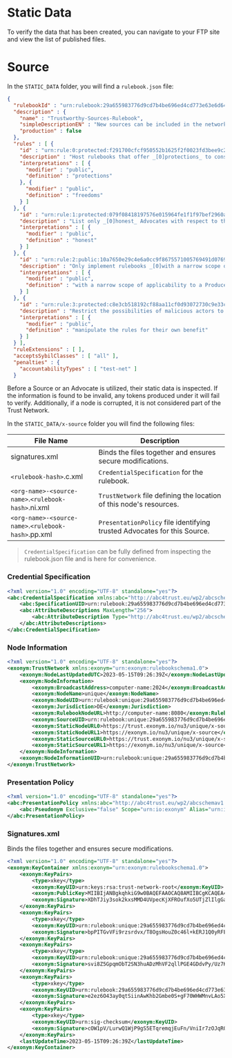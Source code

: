 # Static Data
To verify the data that has been created, you can navigate to your FTP site and view the list of published files.

# Source
In the `STATIC_DATA` folder, you will find a `rulebook.json` file:

```json
{
  "rulebookId" : "urn:rulebook:29a655983776d9cd7b4be696ed4cd773e63e6d640241e05c3a40b5d81f5d1f1c",
  "description" : {
    "name" : "Trustworthy-Sources-Rulebook",
    "simpleDescriptionEN" : "New sources can be included in the network whitelist by following the standards for selecting and evaluating Advocates.",
    "production" : false
  },
  "rules" : [ {
    "id" : "urn:rule:0:protected:f291700cfcf950552b1625f2f0023fd3bee9c2f1d8d64887ac5301575d23845b:b5ad98c66835bb37",
    "description" : "Host rulebooks that offer _[0]protections_ to consumers, without unnecessarily limiting the _[1]freedoms_ of producers.",
    "interpretations" : [ {
      "modifier" : "public",
      "definition" : "protections"
    }, {
      "modifier" : "public",
      "definition" : "freedoms"
    } ]
  }, {
    "id" : "urn:rule:1:protected:079f08418197576e015964fe1f1f97bef2960a3c9bd222ee76de3f0b10ec60b9:b5ad98c66835bb37",
    "description" : "List only _[0]honest_ Advocates with respect to the scope of the rulebook.",
    "interpretations" : [ {
      "modifier" : "public",
      "definition" : "honest"
    } ]
  }, {
    "id" : "urn:rule:2:public:10a7650e29c4e6a0cc9f8675571005769491d076960755b482d555d8ea181be3:b5ad98c66835bb37",
    "description" : "Only implement rulebooks _[0]with a narrow scope of applicability to a Producer's online activities_.",
    "interpretations" : [ {
      "modifier" : "public",
      "definition" : "with a narrow scope of applicability to a Producer's online activities"
    } ]
  }, {
    "id" : "urn:rule:3:protected:c8e3cb518192cf88aa11cf0d93072730c9e33c2713f187e1e2e402d8ad6f51ff:b5ad98c66835bb37",
    "description" : "Restrict the possibilities of malicious actors to _[0]manipulate the rules for their own benefit_ through interpretations.",
    "interpretations" : [ {
      "modifier" : "public",
      "definition" : "manipulate the rules for their own benefit"
    } ]
  } ],
  "ruleExtensions" : [ ],
  "acceptsSybilClasses" : [ "all" ],
  "penalties" : {
    "accountabilityTypes" : [ "test-net" ]
  }
```

Before a Source or an Advocate is utilized, their static data is inspected. If the information is found to be invalid, any tokens produced under it will fail to verify. Additionally, if a node is corrupted, it is not considered part of the Trust Network.

In the `STATIC_DATA/x-source` folder you will find the following files: 

| File Name                                     | Description                                                            |
|-----------------------------------------------|------------------------------------------------------------------------|
| signatures.xml                                | Binds the files together and ensures secure modifications.             |
| `<rulebook-hash>`.c.xml                       | `CredentialSpecification` for the rulebook.                             |
| `<org-name>-<source-name>`.`<rulebook-hash>`.ni.xml | `TrustNetwork` file defining the location of this node's resources.      |
| `<org-name>-<source-name>`.`<rulebook-hash>`.pp.xml | `PresentationPolicy` file identifying trusted Advocates for this Source. |

> `CredentialSpecification` can be fully defined from inspecting the rulebook.json file and is here for convenience.

### Credential Specification
```xml
<?xml version="1.0" encoding="UTF-8" standalone="yes"?>
<abc:CredentialSpecification xmlns:abc="http://abc4trust.eu/wp2/abcschemav1.0" xmlns:xsi="http://www.w3.org/2001/XMLSchema-instance" xmlns:idmx="http://zurich.ibm.com" xmlns:xs="http://www.w3.org/2001/XMLSchema" Version="1.0" KeyBinding="true" Revocable="true">
    <abc:SpecificationUID>urn:rulebook:29a655983776d9cd7b4be696ed4cd773e63e6d640241e05c3a40b5d81f5d1f1c:c</abc:SpecificationUID>
    <abc:AttributeDescriptions MaxLength="256">
        <abc:AttributeDescription Type="http://abc4trust.eu/wp2/abcschemav1.0/revocationhandle" DataType="xs:integer" Encoding="urn:abc4trust:1.0:encoding:integer:unsigned"/>
    </abc:AttributeDescriptions>
</abc:CredentialSpecification>
```

### Node Information
```xml
<?xml version="1.0" encoding="UTF-8" standalone="yes"?>
<exonym:TrustNetwork xmlns:exonym="urn:exonym:rulebookschema1.0">
    <exonym:NodeLastUpdatedUTC>2023-05-15T09:26:39Z</exonym:NodeLastUpdatedUTC>
    <exonym:NodeInformation>
        <exonym:BroadcastAddress>computer-name:2024</exonym:BroadcastAddress>
        <exonym:NodeName>unique</exonym:NodeName>
        <exonym:NodeUID>urn:rulebook:unique:29a655983776d9cd7b4be696ed4cd773e63e6d640241e05c3a40b5d81f5d1f1c</exonym:NodeUID>
        <exonym:Jurisdiction>DE</exonym:Jurisdiction>
        <exonym:RulebookNodeURL>http://computer-name:8080</exonym:RulebookNodeURL>
        <exonym:SourceUID>urn:rulebook:unique:29a655983776d9cd7b4be696ed4cd773e63e6d640241e05c3a40b5d81f5d1f1c</exonym:SourceUID>
        <exonym:StaticNodeURL0>https://trust.exonym.io/nu3/unique/x-source</exonym:StaticNodeURL0>
        <exonym:StaticNodeURL1>https://exonym.io/nu3/unique/x-source</exonym:StaticNodeURL1>
        <exonym:StaticSourceURL0>https://trust.exonym.io/nu3/unique/x-source</exonym:StaticSourceURL0>
        <exonym:StaticSourceURL1>https://exonym.io/nu3/unique/x-source</exonym:StaticSourceURL1>
    </exonym:NodeInformation>
    <exonym:NodeInformationUID>urn:rulebook:unique:29a655983776d9cd7b4be696ed4cd773e63e6d640241e05c3a40b5d81f5d1f1c:ni</exonym:NodeInformationUID>
</exonym:TrustNetwork>
```

### Presentation Policy

```xml
<?xml version="1.0" encoding="UTF-8" standalone="yes"?>
<abc:PresentationPolicy xmlns:abc="http://abc4trust.eu/wp2/abcschemav1.0" xmlns:xsi="http://www.w3.org/2001/XMLSchema-instance" xmlns:idmx="http://zurich.ibm.com" xmlns:xs="http://www.w3.org/2001/XMLSchema" PolicyUID="urn:rulebook:unique:29a655983776d9cd7b4be696ed4cd773e63e6d640241e05c3a40b5d81f5d1f1c:pp">
    <abc:Pseudonym Exclusive="false" Scope="urn:io:exonym" Alias="urn:io:exonym"/>
</abc:PresentationPolicy>
```


### Signatures.xml
Binds the files together and ensures secure modifications.
```xml
<?xml version="1.0" encoding="UTF-8" standalone="yes"?>
<exonym:KeyContainer xmlns:exonym="urn:exonym:rulebookschema1.0">
    <exonym:KeyPairs>
        <type>xkey</type>
        <exonym:KeyUID>urn:keys:rsa:trust-network-root</exonym:KeyUID>
        <exonym:PublicKey>MIIBIjANBgkqhkiG9w0BAQEFAAOCAQ8AMIIBCgKCAQEA4+gnq1d+JlJtdTSXHtjkg1pfbz00fylDteQF8aCUmG2OdebjUq1IcoV3gmaoeh2UXUhCJLT3djENhHwxdSrcLlEdFxTAXZsh1OZN1JW+LngWpDc4eHy4eyuHwLMwo48u4kjPcZAbALB7MojHXl/W9sOc2NB4c+vkoicPX5ys7MVdgAdROYYOekZV3lBcgkDBJICmU6Jxk+HbigHzqrFwTqsHQMkuL/d17p3/sBnLiq4x3UMtLv65LILALQZyw8Mpa22Uc8MwaBHFujepoXu9E2BU18h3xiFN7s4tl2b/jwy+Vm1ZN4tgI2mPydUQJwFut1E+VzNdgnkWleQHmd+4mQIDAQAB</exonym:PublicKey>
        <exonym:Signature>XDhTJiy3sok2kxsMMD4UVpecKjXFROufXo5UTjZlIlgGa+IatLzIHuoEgbek8poZ1aF+9JnNzdcklKdVkkcu7NbMjZMhmmZNHn9dq12j6cZvJbLGcDotxWvBXq1Jdvziso71OCOnciIXNoGmNHJvRp/fFbt1QCD+AmmOGHG1rR9l7nDKHruNMuWUepN7HOa7oaHM7sDUB/i5w07RofHupSWcK8Gg/r93p1Izgk17WO2Ei5vrckxDmDeTJrW1h5gwl8BsQFKmmM602jM7Xn4j2UTuwL5UxVwAsutWQzypyLRfZAjWBZFeB83l0ft6Pgzom65n3+/x8aG+MomDlJGsXA==</exonym:Signature>
    </exonym:KeyPairs>
    <exonym:KeyPairs>
        <type>xkey</type>
        <exonym:KeyUID>urn:rulebook:unique:29a655983776d9cd7b4be696ed4cd773e63e6d640241e05c3a40b5d81f5d1f1c:pp</exonym:KeyUID>
        <exonym:Signature>bpPITGvVFi9rzsrdvx/T8OgsHouZ0c46l+kERJ1Q0yRFEqk7cBEF9wXqURogL5iUZaEoS1RLh57KgDbM6OqWttryCMPX4gZuju3uw3+xEO4JgUyCXA8aAOjIfi5DR3IOTrjfkQlV9+n8YMHo71xjFqffJ5yTUzC+I/lkQD89QDojVHTziYW3dhSAwYMiZQ1vd5iwjfwWDBrBfvsGVPiDP+EnngY8qsrQKvufeHz38sJTwEIblgDhdoBA1+QJn1ZPFCZ4H6myNLMuwYOmm4/Gc93yyMu9LbNkegh/fh7dBkLfHv0ebf6nBoDLRfBn8JRhplqXHNnAwsxJwbSiakMVRA==</exonym:Signature>
    </exonym:KeyPairs>
    <exonym:KeyPairs>
        <type>xkey</type>
        <exonym:KeyUID>urn:rulebook:unique:29a655983776d9cd7b4be696ed4cd773e63e6d640241e05c3a40b5d81f5d1f1c:ni</exonym:KeyUID>
        <exonym:Signature>svi8Z5GpqmObT2SN3huADzMhVF2qllPGE4GDdvPy/Uz7KC8Or0GkKXr+z2PCrJXbrt9Jm208yQbJJukSjvFK3Lu6tySoy0R0DWf7U84Fdwm/+C+2DCCjqwgT+v2FalSS30Pe09pXGuccSGZdl2feP7aiCAuz0LqGMLGwdKDG2/woT0WJ1Te2YTLrnveN9tGlAjginy0UqU5TBZnOQ/cuwwcXTAJ2l0T1kRPNULnA32iWtsxtbm9/Hh9FAJRXej7VwqoNG4Sh+CpITyKMXTdx5DtYjOJpNTI/XPYMMi0p0jDgQybhuzyCVDqc3RqvEMPzOQcRe+fY7IZjs/ynqXJoQw==</exonym:Signature>
    </exonym:KeyPairs>
    <exonym:KeyPairs>
        <type>xkey</type>
        <exonym:KeyUID>urn:rulebook:29a655983776d9cd7b4be696ed4cd773e63e6d640241e05c3a40b5d81f5d1f1c:c</exonym:KeyUID>
        <exonym:Signature>e2ez6O43ay0qtSiinAwKhb2Gmbe0S+gF70WHWMnvLAo5XmwxpCCXKLBxNjNA8cZXesd3+FR1mccEFZUUImKmTMRo9p2ZEdVO3dKk3i4Vq3ffCEV3Ty78az7RAcbi6+fHk0FEAQeTBodQ5nbn9sTwgplp2sXwhccl5iYItyttz0u5fxT4/+cAhVB8Tr7lr7iTbTT8yApxio5EpfuYCT2fzSAtqwyAgsmpUaH7ti33tzvoi6hGg4m0Yfeu41UrgZajoH/9YXU2MzLQ++A4c/44AW1JRbeckHXAdnr8RgIQ8bWsMiRRdw1VyguYceu7f/wgir66CJL8+wzwiEKI56AmbA==</exonym:Signature>
    </exonym:KeyPairs>
    <exonym:KeyPairs>
        <type>xkey</type>
        <exonym:KeyUID>urn:sig-checksum</exonym:KeyUID>
        <exonym:Signature>cOW1pV/LurwQ1WjP9gS5ETqremqjEuFn/VniIr7zOJqRQRu65NoE9lNVwXqS4VoQpkexPEuCH37v0HnjKVq0HXpQtFmalwVfpwOh2hBgHv/ylG2vjU8A2VZFF58mNp/mDo0MAFLlmFP0/6DTawAS/HDGzo/tidv14oeK9LEymwMQom2fcpG9SwxiJlCUHLGz+KElo/AtJe18T4O+jsbuxHZsWHKCA+gVq3XrNA1mqdpGSkUSTJfHiYuYuiqHWyPo3TEHFMm82k2nPSZy6n6Y9tTCu17EduSb+T3ZJ6KRuAd4h80GbNTjVnC1BzV5/zJSXe3O2ki3P2fSob9BX0ou4Q==</exonym:Signature>
    </exonym:KeyPairs>
    <lastUpdateTime>2023-05-15T09:26:39Z</lastUpdateTime>
</exonym:KeyContainer>
```
